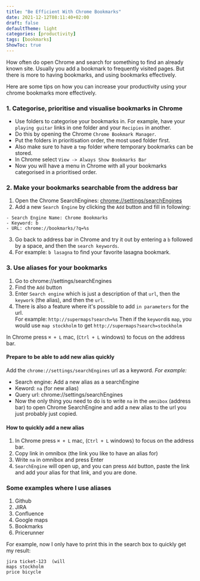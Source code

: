 ```yaml
---
title: "Be Efficient With Chrome Bookmarks"
date: 2021-12-12T08:11:40+02:00
draft: false
defaultTheme: light
categories: [productivity]
tags: [bookmarks]
ShowToc: true
---
```


How often do open Chrome and search for something to find an already known site. Usually you add a bookmark to 
frequently visited pages. But there is more to having bookmarks, and using bookmarks effectively.  

Here are some tips on how you can increase your productivity using your chrome bookmarks more effectively.

### 1. Categorise, prioritise and visualise bookmarks in Chrome  
- Use folders to categorise your bookmarks in. For example, have your `playing guitar` links in one folder and your `Recipies` in another.
- Do this by opening the Chrome `Chrome Bookmark Manager`.
- Put the folders in prioritisation order, the most used folder first.
- Also make sure to have a `tmp` folder where temporary bookmarks can be stored.
- In Chrome select `View -> Always Show Bookmarks Bar`
- Now you will have a menu in Chrome with all your bookmarks categorised in a prioritised order.

### 2. Make your bookmarks searchable from the address bar
1. Open the Chrome SearchEngines: [chrome://settings/searchEngines](chrome://settings/searchEngines)
2. Add a new `Search Engine` by clicking the `Add` button and fill in following:
```
- Search Engine Name: Chrome Bookmarks
- Keyword: b
- URL: chrome://bookmarks/?q=%s
```
3. Go back to address bar in Chrome and try it out by entering a `b` followed by a space, and then the `search keywords`.  
4. For example: `b lasagna` to find your favorite lasagna bookmark.

### 3. Use aliases for your bookmarks
1. Go to chrome://settings/searchEngines
2. Find the `Add` button
3. Enter `Search engine` which is just a description of that `url`, then the `keywork` (the alias), and then the `url`.
4. There is also a feature where it's possible to add `in parameters` for the url.  
For example: `http://supermaps?search=%s` Then if the `keyword`is `map`, you would use `map stockholm` to get `http://supermaps?search=stockholm  `

In Chrome press `⌘ + L` mac, (`Ctrl + L` windows) to focus on the address bar.

#### Prepare to be able to add new alias quickly
Add the `chrome://settings/searchEngines` url as a keyword. 
*For example:* 
- Search engine: Add a new alias as a searchEngine
- Keword: `na`  (for new alias)
- Query url: chrome://settings/searchEngines
- Now the only thing you need to do is to write `na` in the `omnibox` (address bar) to open Chrome SearchEngine and add a new alias to the url you just probably just copied.


#### How to quickly add a new alias
1. In Chrome press `⌘ + L` mac, (`Ctrl + L` windows) to focus on the address bar.  
2. Copy link in omnibox (the link you like to have an alias for)
3. Write `na` in omnibox and press Enter
4. `SearchEngine` will open up, and you can press `Add` button, paste the link and add your alias for that link, and you are done.

### Some examples where I use aliases
1. Github
2. JIRA
3. Confluence
4. Google maps
5. Bookmarks
6. Pricerunner  

For example, now I only have to print this in the search box to quickly get my result:  
 
```
jira ticket-123  (will 
maps stockholm  
price bicycle
```